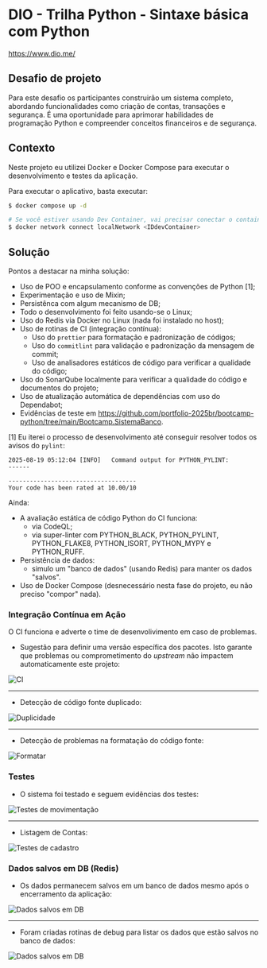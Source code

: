 # DIO - Trilha Python - Sintaxe básica com Python

<https://www.dio.me/>

## Desafio de projeto

Para este desafio os participantes construirão um sistema completo, abordando funcionalidades como criação de contas,
transações e segurança. É uma oportunidade para aprimorar habilidades de programação Python e compreender conceitos
financeiros e de segurança.

## Contexto

Neste projeto eu utilizei Docker e Docker Compose para executar o desenvolvimento e testes da aplicação.

Para executar o aplicativo, basta executar:

```sh
$ docker compose up -d

# Se você estiver usando Dev Container, vai precisar conectar o container de desenvolvimento à rede usada pelo Redis.
$ docker network connect localNetwork <IDdevContainer>

```

## Solução

Pontos a destacar na minha solução:

- Uso de POO e encapsulamento conforme as convenções de Python [1];
- Experimentação e uso de Mixin;
- Persistênca com algum mecanismo de DB;
- Todo o desenvolvimento foi feito usando-se o Linux;
- Uso do Redis via Docker no Linux (nada foi instalado no host);
- Uso de rotinas de CI (integração contínua):
  - Uso do `prettier` para formatação e padronização de códigos;
  - Uso do `commitlint` para validação e padronização da mensagem de commit;
  - Uso de analisadores estáticos de código para verificar a qualidade do código;
- Uso do SonarQube localmente para verificar a qualidade do código e documentos do projeto;
- Uso de atualização automática de dependências com uso do Dependabot;
- Evidências de teste em <https://github.com/portfolio-2025br/bootcamp-python/tree/main/Bootcamp.SistemaBanco>.

[1] Eu iterei o processo de desenvolvimento até conseguir resolver todos os avisos do `pylint`:

```text
2025-08-19 05:12:04 [INFO]   Command output for PYTHON_PYLINT:
------

------------------------------------
Your code has been rated at 10.00/10
```

Ainda:

- A avaliação estática de código Python do CI funciona:
  - via CodeQL;
  - via super-linter com PYTHON_BLACK, PYTHON_PYLINT, PYTHON_FLAKE8, PYTHON_ISORT, PYTHON_MYPY e PYTHON_RUFF.
- Persistência de dados:
  - simulo um "banco de dados" (usando Redis) para manter os dados "salvos".
- Uso de Docker Compose (desnecessário nesta fase do projeto, eu não preciso "compor" nada).

### Integração Contínua em Ação

O CI funciona e adverte o time de desenvolivimento em caso de problemas.

- Sugestão para definir uma versão específica dos pacotes. Isto garante que problemas ou comprometimento do _upstream_
  não impactem automaticamente este projeto:

![CI](images/CI-trabalhando.png)

---

- Detecção de código fonte duplicado:

![Duplicidade](images/Codigo-duplicado.png)

---

- Detecção de problemas na formatação do código fonte:

![Formatar](images/Formatar-codigo.png)

### Testes

- O sistema foi testado e seguem evidências dos testes:

![Testes de movimentação](images/Teste-1.png)

---

- Listagem de Contas:

![Testes de cadastro](images/Teste-2.png)

### Dados salvos em DB (Redis)

- Os dados permanecem salvos em um banco de dados mesmo após o encerramento da aplicação:

![Dados salvos em DB](images/PersistenciaDB.png)

---

- Foram criadas rotinas de debug para listar os dados que estão salvos no banco de dados:

![Dados salvos em DB](images/PersistenciaDB-2.png)
